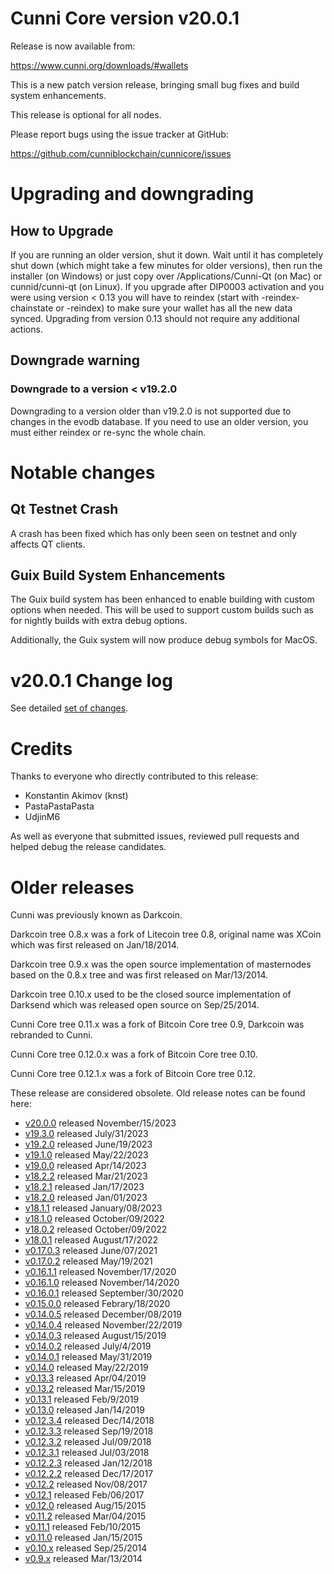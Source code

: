 # Cunni Core version v20.0.1

Release is now available from:

  <https://www.cunni.org/downloads/#wallets>

This is a new patch version release, bringing small bug fixes and build system enhancements.

This release is optional for all nodes.

Please report bugs using the issue tracker at GitHub:

  <https://github.com/cunniblockchain/cunnicore/issues>


# Upgrading and downgrading

## How to Upgrade

If you are running an older version, shut it down. Wait until it has completely
shut down (which might take a few minutes for older versions), then run the
installer (on Windows) or just copy over /Applications/Cunni-Qt (on Mac) or
cunnid/cunni-qt (on Linux). If you upgrade after DIP0003 activation and you were
using version < 0.13 you will have to reindex (start with -reindex-chainstate
or -reindex) to make sure your wallet has all the new data synced. Upgrading
from version 0.13 should not require any additional actions.

## Downgrade warning

### Downgrade to a version < v19.2.0

Downgrading to a version older than v19.2.0 is not supported due to changes
in the evodb database. If you need to use an older version, you must either
reindex or re-sync the whole chain.

# Notable changes

## Qt Testnet Crash

A crash has been fixed which has only been seen on testnet and only affects QT clients. 

## Guix Build System Enhancements
The Guix build system has been enhanced to enable building with custom options when needed.
This will be used to support custom builds such as for nightly builds with extra debug options.

Additionally, the Guix system will now produce debug symbols for MacOS. 

# v20.0.1 Change log

See detailed [set of changes][set-of-changes].

# Credits

Thanks to everyone who directly contributed to this release:

- Konstantin Akimov (knst)
- PastaPastaPasta
- UdjinM6

As well as everyone that submitted issues, reviewed pull requests and helped
debug the release candidates.

# Older releases

Cunni was previously known as Darkcoin.

Darkcoin tree 0.8.x was a fork of Litecoin tree 0.8, original name was XCoin
which was first released on Jan/18/2014.

Darkcoin tree 0.9.x was the open source implementation of masternodes based on
the 0.8.x tree and was first released on Mar/13/2014.

Darkcoin tree 0.10.x used to be the closed source implementation of Darksend
which was released open source on Sep/25/2014.

Cunni Core tree 0.11.x was a fork of Bitcoin Core tree 0.9,
Darkcoin was rebranded to Cunni.

Cunni Core tree 0.12.0.x was a fork of Bitcoin Core tree 0.10.

Cunni Core tree 0.12.1.x was a fork of Bitcoin Core tree 0.12.

These release are considered obsolete. Old release notes can be found here:

- [v20.0.0](https://github.com/cunniblockchain/cunnicore/blob/master/doc/release-notes/cunni/release-notes-20.0.0.md) released November/15/2023
- [v19.3.0](https://github.com/cunniblockchain/cunnicore/blob/master/doc/release-notes/cunni/release-notes-19.3.0.md) released July/31/2023
- [v19.2.0](https://github.com/cunniblockchain/cunnicore/blob/master/doc/release-notes/cunni/release-notes-19.2.0.md) released June/19/2023
- [v19.1.0](https://github.com/cunniblockchain/cunnicore/blob/master/doc/release-notes/cunni/release-notes-19.1.0.md) released May/22/2023
- [v19.0.0](https://github.com/cunniblockchain/cunnicore/blob/master/doc/release-notes/cunni/release-notes-19.0.0.md) released Apr/14/2023
- [v18.2.2](https://github.com/cunniblockchain/cunnicore/blob/master/doc/release-notes/cunni/release-notes-18.2.2.md) released Mar/21/2023
- [v18.2.1](https://github.com/cunniblockchain/cunnicore/blob/master/doc/release-notes/cunni/release-notes-18.2.1.md) released Jan/17/2023
- [v18.2.0](https://github.com/cunniblockchain/cunnicore/blob/master/doc/release-notes/cunni/release-notes-18.2.0.md) released Jan/01/2023
- [v18.1.1](https://github.com/cunniblockchain/cunnicore/blob/master/doc/release-notes/cunni/release-notes-18.1.1.md) released January/08/2023
- [v18.1.0](https://github.com/cunniblockchain/cunnicore/blob/master/doc/release-notes/cunni/release-notes-18.1.0.md) released October/09/2022
- [v18.0.2](https://github.com/cunniblockchain/cunnicore/blob/master/doc/release-notes/cunni/release-notes-18.0.2.md) released October/09/2022
- [v18.0.1](https://github.com/cunniblockchain/cunnicore/blob/master/doc/release-notes/cunni/release-notes-18.0.1.md) released August/17/2022
- [v0.17.0.3](https://github.com/cunniblockchain/cunnicore/blob/master/doc/release-notes/cunni/release-notes-0.17.0.3.md) released June/07/2021
- [v0.17.0.2](https://github.com/cunniblockchain/cunnicore/blob/master/doc/release-notes/cunni/release-notes-0.17.0.2.md) released May/19/2021
- [v0.16.1.1](https://github.com/cunniblockchain/cunnicore/blob/master/doc/release-notes/cunni/release-notes-0.16.1.1.md) released November/17/2020
- [v0.16.1.0](https://github.com/cunniblockchain/cunnicore/blob/master/doc/release-notes/cunni/release-notes-0.16.1.0.md) released November/14/2020
- [v0.16.0.1](https://github.com/cunniblockchain/cunnicore/blob/master/doc/release-notes/cunni/release-notes-0.16.0.1.md) released September/30/2020
- [v0.15.0.0](https://github.com/cunniblockchain/cunnicore/blob/master/doc/release-notes/cunni/release-notes-0.15.0.0.md) released Febrary/18/2020
- [v0.14.0.5](https://github.com/cunniblockchain/cunnicore/blob/master/doc/release-notes/cunni/release-notes-0.14.0.5.md) released December/08/2019
- [v0.14.0.4](https://github.com/cunniblockchain/cunnicore/blob/master/doc/release-notes/cunni/release-notes-0.14.0.4.md) released November/22/2019
- [v0.14.0.3](https://github.com/cunniblockchain/cunnicore/blob/master/doc/release-notes/cunni/release-notes-0.14.0.3.md) released August/15/2019
- [v0.14.0.2](https://github.com/cunniblockchain/cunnicore/blob/master/doc/release-notes/cunni/release-notes-0.14.0.2.md) released July/4/2019
- [v0.14.0.1](https://github.com/cunniblockchain/cunnicore/blob/master/doc/release-notes/cunni/release-notes-0.14.0.1.md) released May/31/2019
- [v0.14.0](https://github.com/cunniblockchain/cunnicore/blob/master/doc/release-notes/cunni/release-notes-0.14.0.md) released May/22/2019
- [v0.13.3](https://github.com/cunniblockchain/cunnicore/blob/master/doc/release-notes/cunni/release-notes-0.13.3.md) released Apr/04/2019
- [v0.13.2](https://github.com/cunniblockchain/cunnicore/blob/master/doc/release-notes/cunni/release-notes-0.13.2.md) released Mar/15/2019
- [v0.13.1](https://github.com/cunniblockchain/cunnicore/blob/master/doc/release-notes/cunni/release-notes-0.13.1.md) released Feb/9/2019
- [v0.13.0](https://github.com/cunniblockchain/cunnicore/blob/master/doc/release-notes/cunni/release-notes-0.13.0.md) released Jan/14/2019
- [v0.12.3.4](https://github.com/cunniblockchain/cunnicore/blob/master/doc/release-notes/cunni/release-notes-0.12.3.4.md) released Dec/14/2018
- [v0.12.3.3](https://github.com/cunniblockchain/cunnicore/blob/master/doc/release-notes/cunni/release-notes-0.12.3.3.md) released Sep/19/2018
- [v0.12.3.2](https://github.com/cunniblockchain/cunnicore/blob/master/doc/release-notes/cunni/release-notes-0.12.3.2.md) released Jul/09/2018
- [v0.12.3.1](https://github.com/cunniblockchain/cunnicore/blob/master/doc/release-notes/cunni/release-notes-0.12.3.1.md) released Jul/03/2018
- [v0.12.2.3](https://github.com/cunniblockchain/cunnicore/blob/master/doc/release-notes/cunni/release-notes-0.12.2.3.md) released Jan/12/2018
- [v0.12.2.2](https://github.com/cunniblockchain/cunnicore/blob/master/doc/release-notes/cunni/release-notes-0.12.2.2.md) released Dec/17/2017
- [v0.12.2](https://github.com/cunniblockchain/cunnicore/blob/master/doc/release-notes/cunni/release-notes-0.12.2.md) released Nov/08/2017
- [v0.12.1](https://github.com/cunniblockchain/cunnicore/blob/master/doc/release-notes/cunni/release-notes-0.12.1.md) released Feb/06/2017
- [v0.12.0](https://github.com/cunniblockchain/cunnicore/blob/master/doc/release-notes/cunni/release-notes-0.12.0.md) released Aug/15/2015
- [v0.11.2](https://github.com/cunniblockchain/cunnicore/blob/master/doc/release-notes/cunni/release-notes-0.11.2.md) released Mar/04/2015
- [v0.11.1](https://github.com/cunniblockchain/cunnicore/blob/master/doc/release-notes/cunni/release-notes-0.11.1.md) released Feb/10/2015
- [v0.11.0](https://github.com/cunniblockchain/cunnicore/blob/master/doc/release-notes/cunni/release-notes-0.11.0.md) released Jan/15/2015
- [v0.10.x](https://github.com/cunniblockchain/cunnicore/blob/master/doc/release-notes/cunni/release-notes-0.10.0.md) released Sep/25/2014
- [v0.9.x](https://github.com/cunniblockchain/cunnicore/blob/master/doc/release-notes/cunni/release-notes-0.9.0.md) released Mar/13/2014

[set-of-changes]: https://github.com/cunniblockchain/cunnicore/compare/v20.0.0...cunnipay:v20.0.1

